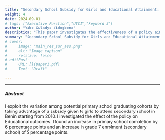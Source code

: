 ```yaml
---
title: "Secondary School Subsidy for Girls and Educational Attainment: Evidence from Benin" 
weight: 4
date: 2024-09-01
# tags: ["Executive Function","UTCI","keyword 3"]
author: "Yabo Gwladys Vidogbena"
description: "This paper investigates the effectiveness of a policy aimed at encouraging girls to attend lower secondary school in Benin." 
summary: "Secondary School Subsidy for Girls and Educational Attainment: Evidence from Benin." 
# cover:
#     image: "main_res_sur_ass.png"
#     alt: "Image caption"
#     relative: false
# editPost:
#     URL: [](paper1.pdf)
#     Text: "Draft"

---
```


<!-- --- -->

<!-- ##### Download -->

<!-- + [Draft](heat_executive_function_behavior.pdf) -->
<!-- + [Online appendix](appendix1.pdf) -->
<!-- + [Code and data](https://github.com/pmichaillat/job-rationing) -->

---

##### Abstract

I exploit the variation among potential primary school graduating cohorts by taking advantage of a subsidy given to girls to attend secondary school in Benin starting from 2010. I investigated the effect of the policy on Educational outcomes. I found an increase in primary school completion by 6 percentage points and an increase in grade 7 enrolment (secondary school) of 5 percentage points.

<!-- --- -->

<!-- ##### Effects of Heat on Child Executive Function Behavior

![](main_res_sur_ass.png) -->

<!-- --- -->

<!-- ##### Citation -->

<!-- Author. Year. "Title." *Journal* Volume (Issue): First page–Last page. https://doi.org/paper_doi.

```BibTeX
@article{AAYY,
author = {Author},
doi = {paper_doi},
journal = {Journal},
number = {Issue},
pages = {XXX--YYY},
title ={Title},
volume = {Volume},
year = {Year}}
``` -->

<!-- --- -->

<!-- ##### Related material -->

<!-- + [Presentation slides](presentation1.pdf)
+ [Dissertation title](https://escholarship.org/uc/item/7jr3m96r) – PhD dissertation on which this paper is based.
+ [Column title](https://cep.lse.ac.uk/pubs/download/cp365.pdf) – Nontechnical column describing the paper. -->